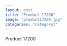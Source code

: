 ```yaml
---
layout: post
title: "Product 17200"
image: "product17200.jpg"
categories: "category1"
---
```

Product 17200
